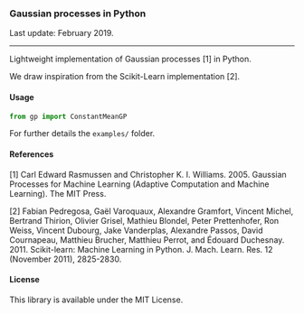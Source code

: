 ### Gaussian processes in Python

Last update: February 2019.

---

Lightweight implementation of Gaussian processes [1] in Python.

We draw inspiration from the Scikit-Learn implementation [2].

#### Usage

```python
from gp import ConstantMeanGP
```

For further details the `examples/` folder.

#### References

[1] Carl Edward Rasmussen and Christopher K. I. Williams. 2005. Gaussian Processes for Machine Learning (Adaptive Computation and Machine Learning). The MIT Press.

[2] Fabian Pedregosa, Gaël Varoquaux, Alexandre Gramfort, Vincent Michel, Bertrand Thirion, Olivier Grisel, Mathieu Blondel, Peter Prettenhofer, Ron Weiss, Vincent Dubourg, Jake Vanderplas, Alexandre Passos, David Cournapeau, Matthieu Brucher, Matthieu Perrot, and Édouard Duchesnay. 2011. Scikit-learn: Machine Learning in Python. J. Mach. Learn. Res. 12 (November 2011), 2825-2830.

#### License

This library is available under the MIT License.
